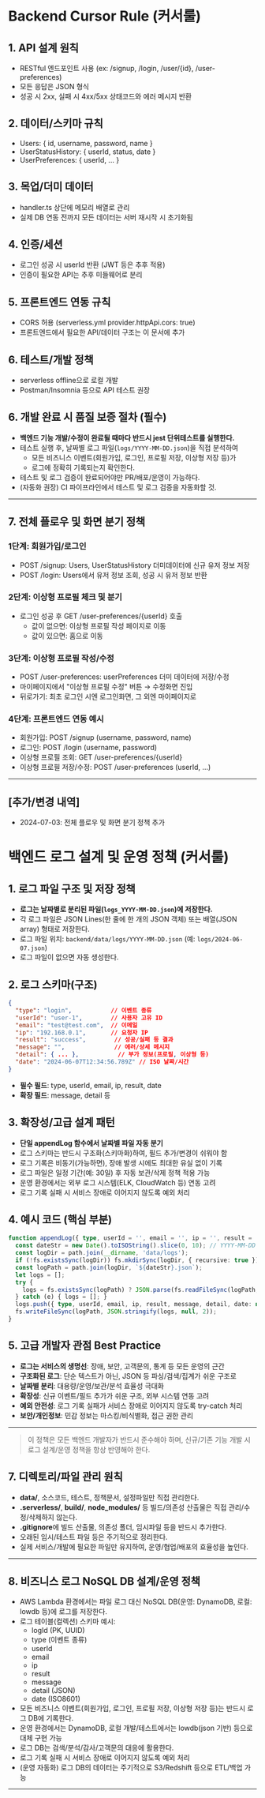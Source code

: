 # Backend Cursor Rule (커서룰)

## 1. API 설계 원칙
- RESTful 엔드포인트 사용 (ex: /signup, /login, /user/{id}, /user-preferences)
- 모든 응답은 JSON 형식
- 성공 시 2xx, 실패 시 4xx/5xx 상태코드와 에러 메시지 반환

## 2. 데이터/스키마 규칙
- Users: { id, username, password, name }
- UserStatusHistory: { userId, status, date }
- UserPreferences: { userId, ... }

## 3. 목업/더미 데이터
- handler.ts 상단에 메모리 배열로 관리
- 실제 DB 연동 전까지 모든 데이터는 서버 재시작 시 초기화됨

## 4. 인증/세션
- 로그인 성공 시 userId 반환 (JWT 등은 추후 적용)
- 인증이 필요한 API는 추후 미들웨어로 분리

## 5. 프론트엔드 연동 규칙
- CORS 허용 (serverless.yml provider.httpApi.cors: true)
- 프론트엔드에서 필요한 API/데이터 구조는 이 문서에 추가

## 6. 테스트/개발 정책
- serverless offline으로 로컬 개발
- Postman/Insomnia 등으로 API 테스트 권장

## 6. 개발 완료 시 품질 보증 절차 (필수)
- **백엔드 기능 개발/수정이 완료될 때마다 반드시 jest 단위테스트를 실행한다.**
- 테스트 실행 후, 날짜별 로그 파일(`logs/YYYY-MM-DD.json`)을 직접 분석하여
  - 모든 비즈니스 이벤트(회원가입, 로그인, 프로필 저장, 이상형 저장 등)가
  - 로그에 정확히 기록되는지 확인한다.
- 테스트 및 로그 검증이 완료되어야만 PR/배포/운영이 가능하다.
- (자동화 권장) CI 파이프라인에서 테스트 및 로그 검증을 자동화할 것.

---

## 7. 전체 플로우 및 화면 분기 정책

### 1단계: 회원가입/로그인
- POST /signup: Users, UserStatusHistory 더미데이터에 신규 유저 정보 저장
- POST /login: Users에서 유저 정보 조회, 성공 시 유저 정보 반환

### 2단계: 이상형 프로필 체크 및 분기
- 로그인 성공 후 GET /user-preferences/{userId} 호출
  - 값이 없으면: 이상형 프로필 작성 페이지로 이동
  - 값이 있으면: 홈으로 이동

### 3단계: 이상형 프로필 작성/수정
- POST /user-preferences: userPreferences 더미 데이터에 저장/수정
- 마이페이지에서 "이상형 프로필 수정" 버튼 → 수정화면 진입
- 뒤로가기: 최초 로그인 시엔 로그인화면, 그 외엔 마이페이지로

### 4단계: 프론트엔드 연동 예시
- 회원가입: POST /signup (username, password, name)
- 로그인: POST /login (username, password)
- 이상형 프로필 조회: GET /user-preferences/{userId}
- 이상형 프로필 저장/수정: POST /user-preferences (userId, ...)

---

## [추가/변경 내역]
- 2024-07-03: 전체 플로우 및 화면 분기 정책 추가

# 백엔드 로그 설계 및 운영 정책 (커서룰)

## 1. 로그 파일 구조 및 저장 정책
- **로그는 날짜별로 분리된 파일(`logs_YYYY-MM-DD.json`)에 저장한다.**
- 각 로그 파일은 JSON Lines(한 줄에 한 개의 JSON 객체) 또는 배열(JSON array) 형태로 저장한다.
- 로그 파일 위치: `backend/data/logs/YYYY-MM-DD.json` (예: `logs/2024-06-07.json`)
- 로그 파일이 없으면 자동 생성한다.

## 2. 로그 스키마(구조)
```json
{
  "type": "login",           // 이벤트 종류
  "userId": "user-1",        // 사용자 고유 ID
  "email": "test@test.com",  // 이메일
  "ip": "192.168.0.1",       // 요청자 IP
  "result": "success",        // 성공/실패 등 결과
  "message": "",              // 에러/상세 메시지
  "detail": { ... },           // 부가 정보(프로필, 이상형 등)
  "date": "2024-06-07T12:34:56.789Z" // ISO 날짜/시간
}
```
- **필수 필드**: type, userId, email, ip, result, date
- **확장 필드**: message, detail 등

## 3. 확장성/고급 설계 패턴
- **단일 appendLog 함수에서 날짜별 파일 자동 분기**
- 로그 스키마는 반드시 구조화(스키마화)하여, 필드 추가/변경이 쉬워야 함
- 로그 기록은 비동기(가능하면), 장애 발생 시에도 최대한 유실 없이 기록
- 로그 파일은 일정 기간(예: 30일) 후 자동 보관/삭제 정책 적용 가능
- 운영 환경에서는 외부 로그 시스템(ELK, CloudWatch 등) 연동 고려
- 로그 기록 실패 시 서비스 장애로 이어지지 않도록 예외 처리

## 4. 예시 코드 (핵심 부분)
```ts
function appendLog({ type, userId = '', email = '', ip = '', result = '', message = '', detail = {} }) {
  const dateStr = new Date().toISOString().slice(0, 10); // YYYY-MM-DD
  const logDir = path.join(__dirname, 'data/logs');
  if (!fs.existsSync(logDir)) fs.mkdirSync(logDir, { recursive: true });
  const logPath = path.join(logDir, `${dateStr}.json`);
  let logs = [];
  try {
    logs = fs.existsSync(logPath) ? JSON.parse(fs.readFileSync(logPath, 'utf-8')) : [];
  } catch (e) { logs = []; }
  logs.push({ type, userId, email, ip, result, message, detail, date: new Date().toISOString() });
  fs.writeFileSync(logPath, JSON.stringify(logs, null, 2));
}
```

## 5. 고급 개발자 관점 Best Practice
- **로그는 서비스의 생명선**: 장애, 보안, 고객문의, 통계 등 모든 운영의 근간
- **구조화된 로그**: 단순 텍스트가 아닌, JSON 등 파싱/검색/집계가 쉬운 구조로
- **날짜별 분리**: 대용량/운영/보관/분석 효율성 극대화
- **확장성**: 신규 이벤트/필드 추가가 쉬운 구조, 외부 시스템 연동 고려
- **예외 안전성**: 로그 기록 실패가 서비스 장애로 이어지지 않도록 try-catch 처리
- **보안/개인정보**: 민감 정보는 마스킹/비식별화, 접근 권한 관리

---

> 이 정책은 모든 백엔드 개발자가 반드시 준수해야 하며, 신규/기존 기능 개발 시 로그 설계/운영 정책을 항상 반영해야 한다. 

## 7. 디렉토리/파일 관리 원칙
- **data/**, 소스코드, 테스트, 정책문서, 설정파일만 직접 관리한다.
- **.serverless/**, **build/**, **node_modules/** 등 빌드/의존성 산출물은 직접 관리/수정/삭제하지 않는다.
- **.gitignore**에 빌드 산출물, 의존성 폴더, 임시파일 등을 반드시 추가한다.
- 오래된 임시/테스트 파일 등은 주기적으로 정리한다.
- 실제 서비스/개발에 필요한 파일만 유지하여, 운영/협업/배포의 효율성을 높인다.

---

## 8. 비즈니스 로그 NoSQL DB 설계/운영 정책
- AWS Lambda 환경에서는 파일 로그 대신 NoSQL DB(운영: DynamoDB, 로컬: lowdb 등)에 로그를 저장한다.
- 로그 테이블(컬렉션) 스키마 예시:
  - logId (PK, UUID)
  - type (이벤트 종류)
  - userId
  - email
  - ip
  - result
  - message
  - detail (JSON)
  - date (ISO8601)
- 모든 비즈니스 이벤트(회원가입, 로그인, 프로필 저장, 이상형 저장 등)는 반드시 로그 DB에 기록한다.
- 운영 환경에서는 DynamoDB, 로컬 개발/테스트에서는 lowdb(json 기반) 등으로 대체 구현 가능
- 로그 DB는 검색/분석/감사/고객문의 대응에 활용한다.
- 로그 기록 실패 시 서비스 장애로 이어지지 않도록 예외 처리
- (운영 자동화) 로그 DB의 데이터는 주기적으로 S3/Redshift 등으로 ETL/백업 가능

--- 